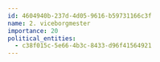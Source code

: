 ```yaml
---
id: 4604940b-237d-4d05-9616-b59731166c3f
name: 2. viceborgmester
importance: 20
political_entities:
  - c38f015c-5e66-4b3c-8433-d96f41564921
---
```

